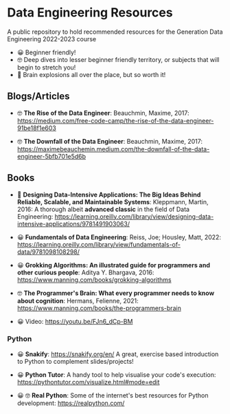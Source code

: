 # Data Engineering Resources
A public repository to hold recommended resources for the Generation Data Engineering 2022-2023 course

- 😀 Beginner friendly!
- 🤓 Deep dives into lesser beginner friendly territory, or subjects that will begin to stretch you!
- 🤯 Brain explosions all over the place, but so worth it!

## Blogs/Articles

* 🤓 __The Rise of the Data Engineer__: Beauchmin, Maxime, 2017: https://medium.com/free-code-camp/the-rise-of-the-data-engineer-91be18f1e603

* 🤓 __The Downfall of the Data Engineer__: Beauchmin, Maxime, 2017: https://maximebeauchemin.medium.com/the-downfall-of-the-data-engineer-5bfb701e5d6b

## Books

* 🤯 __Designing Data-Intensive Applications: The Big Ideas Behind Reliable, Scalable, and Maintainable Systems__: Kleppmann, Martin, 2016: A thorough albeit __advanced classic__ in the field of Data Engineering: https://learning.oreilly.com/library/view/designing-data-intensive-applications/9781491903063/

* 😀 __Fundamentals of Data Engineering__: Reiss, Joe; Housley, Matt, 2022: https://learning.oreilly.com/library/view/fundamentals-of-data/9781098108298/

* 😀 __Grokking Algorithms: An illustrated guide for programmers and other curious people__: Aditya Y. Bhargava, 2016: https://www.manning.com/books/grokking-algorithms

* 🤓 __The Programmer's Brain: What every programmer needs to know about cognition__: Hermans, Felienne, 2021: https://www.manning.com/books/the-programmers-brain

* 😀 Video: https://youtu.be/FJn6_dCp-BM

### Python

* 😀 __Snakify__: https://snakify.org/en/ A great, exercise based introduction to Python to complement slides/projects!

* 😀 __Python Tutor__: A handy tool to help visualise your code's execution: https://pythontutor.com/visualize.html#mode=edit

* 😀 🤓 __Real Python__: Some of the internet's best resources for Python development: https://realpython.com/


